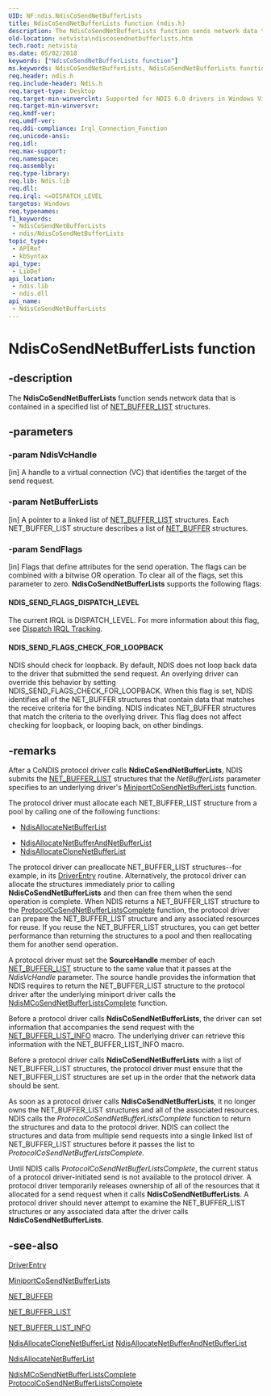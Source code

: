 ```yaml
---
UID: NF:ndis.NdisCoSendNetBufferLists
title: NdisCoSendNetBufferLists function (ndis.h)
description: The NdisCoSendNetBufferLists function sends network data that is contained in a specified list of NET_BUFFER_LIST structures.
old-location: netvista\ndiscosendnetbufferlists.htm
tech.root: netvista
ms.date: 05/02/2018
keywords: ["NdisCoSendNetBufferLists function"]
ms.keywords: NdisCoSendNetBufferLists, NdisCoSendNetBufferLists function [Network Drivers Starting with Windows Vista], condis_sendrcv_ref_6d1dfac7-b538-402c-ae8b-04f74bd188e9.xml, ndis/NdisCoSendNetBufferLists, netvista.ndiscosendnetbufferlists
req.header: ndis.h
req.include-header: Ndis.h
req.target-type: Desktop
req.target-min-winverclnt: Supported for NDIS 6.0 drivers in Windows Vista.
req.target-min-winversvr: 
req.kmdf-ver: 
req.umdf-ver: 
req.ddi-compliance: Irql_Connection_Function
req.unicode-ansi: 
req.idl: 
req.max-support: 
req.namespace: 
req.assembly: 
req.type-library: 
req.lib: Ndis.lib
req.dll: 
req.irql: <=DISPATCH_LEVEL
targetos: Windows
req.typenames: 
f1_keywords:
 - NdisCoSendNetBufferLists
 - ndis/NdisCoSendNetBufferLists
topic_type:
 - APIRef
 - kbSyntax
api_type:
 - LibDef
api_location:
 - ndis.lib
 - ndis.dll
api_name:
 - NdisCoSendNetBufferLists
---
```


# NdisCoSendNetBufferLists function


## -description

The 
  <b>NdisCoSendNetBufferLists</b> function sends network data that is contained in a specified list of 
  <a href="/windows-hardware/drivers/ddi/nbl/ns-nbl-net_buffer_list">NET_BUFFER_LIST</a> structures.

## -parameters

### -param NdisVcHandle 

[in]
A handle to a virtual connection (VC) that identifies the target of the send request.

### -param NetBufferLists 

[in]
A pointer to a linked list of 
     <a href="/windows-hardware/drivers/ddi/nbl/ns-nbl-net_buffer_list">NET_BUFFER_LIST</a> structures. Each
     NET_BUFFER_LIST structure describes a list of 
     <a href="/windows-hardware/drivers/ddi/ndis/ns-ndis-_net_buffer">NET_BUFFER</a> structures.

### -param SendFlags 

[in]
Flags that define attributes for the send operation. The flags can be combined with a bitwise OR
     operation. To clear all of the flags, set this parameter to zero. 
     <b>NdisCoSendNetBufferLists</b> supports the following flags:
     





#### NDIS_SEND_FLAGS_DISPATCH_LEVEL

The current IRQL is DISPATCH_LEVEL. For more information about this flag, see 
       <a href="/windows-hardware/drivers/network/dispatch-irql-tracking">Dispatch IRQL Tracking</a>.



#### NDIS_SEND_FLAGS_CHECK_FOR_LOOPBACK

NDIS should check for loopback. By default, NDIS does not loop back data to the driver that
       submitted the send request. An overlying driver can override this behavior by setting
       NDIS_SEND_FLAGS_CHECK_FOR_LOOPBACK. When this flag is set, NDIS identifies all of the NET_BUFFER
       structures that contain data that matches the receive criteria for the binding. NDIS indicates
       NET_BUFFER structures that match the criteria to the overlying driver. This flag does not affect
       checking for loopback, or looping back, on other bindings.

## -remarks

After a CoNDIS protocol driver calls 
    <b>NdisCoSendNetBufferLists</b>, NDIS submits the 
    <a href="/windows-hardware/drivers/ddi/nbl/ns-nbl-net_buffer_list">NET_BUFFER_LIST</a> structures that the 
    <i>NetBufferLists</i> parameter specifies to an underlying driver's 
    <a href="/windows-hardware/drivers/ddi/ndis/nc-ndis-miniport_co_send_net_buffer_lists">
    MiniportCoSendNetBufferLists</a> function.

The protocol driver must allocate each NET_BUFFER_LIST structure from a pool by calling one of the
    following functions:

<ul>
<li>

<a href="/windows-hardware/drivers/ddi/ndis/nf-ndis-ndisallocatenetbufferlist">NdisAllocateNetBufferList</a>


</li>
<li>

<a href="/windows-hardware/drivers/ddi/ndis/nf-ndis-ndisallocatenetbufferandnetbufferlist">
       NdisAllocateNetBufferAndNetBufferList</a>


</li>
<li>

<a href="/windows-hardware/drivers/ddi/ndis/nf-ndis-ndisallocateclonenetbufferlist">
       NdisAllocateCloneNetBufferList</a>


</li>
</ul>
The protocol driver can preallocate NET_BUFFER_LIST structures--for example, in its 
    <a href="/windows-hardware/drivers/storage/driverentry-of-ide-controller-minidriver">DriverEntry</a> routine. Alternatively, the protocol
    driver can allocate the structures immediately prior to calling 
    <b>NdisCoSendNetBufferLists</b> and then can free them when the send operation is complete. When NDIS
    returns a NET_BUFFER_LIST structure to the 
    <a href="/windows-hardware/drivers/ddi/ndis/nc-ndis-protocol_co_send_net_buffer_lists_complete">
    ProtocolCoSendNetBufferListsComplete</a> function, the protocol driver can prepare the NET_BUFFER_LIST
    structure and any associated resources for reuse. If you reuse the NET_BUFFER_LIST structures, you can
    get better performance than returning the structures to a pool and then reallocating them for another
    send operation.

A protocol driver must set the 
    <b>SourceHandle</b> member of each 
    <a href="/windows-hardware/drivers/ddi/nbl/ns-nbl-net_buffer_list">NET_BUFFER_LIST</a> structure to the same value
    that it passes at the 
    <i>NdisVcHandle</i> parameter. The source handle provides the information that NDIS requires to return the
    NET_BUFFER_LIST structure to the protocol driver after the underlying miniport driver calls the 
    <a href="/windows-hardware/drivers/ddi/ndis/nf-ndis-ndismcosendnetbufferlistscomplete">
    NdisMCoSendNetBufferListsComplete</a> function.

Before a protocol driver calls 
    <b>NdisCoSendNetBufferLists</b>, the driver can set information that accompanies the send request with
    the 
    <a href="/windows-hardware/drivers/network/net-buffer-list-info">NET_BUFFER_LIST_INFO</a> macro. The
    underlying driver can retrieve this information with the NET_BUFFER_LIST_INFO macro.

Before a protocol driver calls 
    <b>NdisCoSendNetBufferLists</b> with a list of NET_BUFFER_LIST structures, the protocol driver must ensure
    that the NET_BUFFER_LIST structures are set up in the order that the network data should be sent.

As soon as a protocol driver calls 
    <b>NdisCoSendNetBufferLists</b>, it no longer owns the NET_BUFFER_LIST structures and all of the
    associated resources. NDIS calls the 
    <i>ProtocolCoSendNetBufferListsComplete</i> function to return the structures and data to the protocol
    driver. NDIS can collect the structures and data from multiple send requests into a single linked list of
    NET_BUFFER_LIST structures before it passes the list to 
    <i>ProtocolCoSendNetBufferListsComplete</i>.

Until NDIS calls 
    <i>ProtocolCoSendNetBufferListsComplete</i>, the current status of a protocol driver-initiated send is
    not available to the protocol driver. A protocol driver temporarily releases ownership of all of the
    resources that it allocated for a send request when it calls 
    <b>NdisCoSendNetBufferLists</b>. A protocol driver should never attempt to examine the NET_BUFFER_LIST
    structures or any associated data after the driver calls 
    <b>NdisCoSendNetBufferLists</b>.

## -see-also

<a href="/windows-hardware/drivers/storage/driverentry-of-ide-controller-minidriver">DriverEntry</a>



<a href="/windows-hardware/drivers/ddi/ndis/nc-ndis-miniport_co_send_net_buffer_lists">
   MiniportCoSendNetBufferLists</a>



<a href="/windows-hardware/drivers/ddi/ndis/ns-ndis-_net_buffer">NET_BUFFER</a>



<a href="/windows-hardware/drivers/ddi/nbl/ns-nbl-net_buffer_list">NET_BUFFER_LIST</a>



<a href="/windows-hardware/drivers/network/net-buffer-list-info">NET_BUFFER_LIST_INFO</a>



<a href="/windows-hardware/drivers/ddi/ndis/nf-ndis-ndisallocateclonenetbufferlist">
   NdisAllocateCloneNetBufferList</a>



<a href="/windows-hardware/drivers/ddi/ndis/nf-ndis-ndisallocatenetbufferandnetbufferlist">
   NdisAllocateNetBufferAndNetBufferList</a>



<a href="/windows-hardware/drivers/ddi/ndis/nf-ndis-ndisallocatenetbufferlist">NdisAllocateNetBufferList</a>



<a href="/windows-hardware/drivers/ddi/ndis/nf-ndis-ndismcosendnetbufferlistscomplete">
   NdisMCoSendNetBufferListsComplete</a>



<a href="/windows-hardware/drivers/ddi/ndis/nc-ndis-protocol_co_send_net_buffer_lists_complete">
   ProtocolCoSendNetBufferListsComplete</a>
